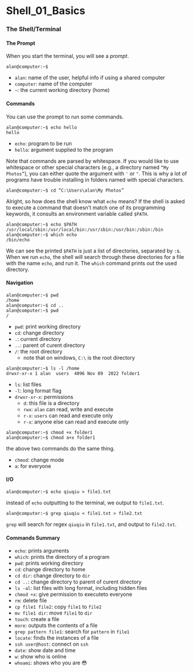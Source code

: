 # Shell_01_Basics

### The Shell/Terminal

#### The Prompt

When you start the terminal, you will see a *prompt*.
```Shell
alan@computer:~$
```
- `alan`: name of the user, helpful info if using a shared computer
- `computer`: name of the computer
- `~`: the current working directory (home)

#### Commands
You can use the prompt to run some commands.
```Shell
alan@computer:~$ echo hello
hello
```
- `echo`: program to be run
- `hello`: argument supplied to the program

Note that commands are parsed by whitespace. If you would like to use whitespace or other special characters (e.g., a directory named `“My Photos”`), you can either quote the argument with `'` or `"`. This is why a lot of programs have trouble installing in folders named with special characters.

```Shell
alan@computer:~$ cd “C:\Users\alan\My Photos”
```
Alright, so how does the shell know what `echo` means?  If the shell is asked to execute a command that doesn’t match one of its programming keywords, it consults an environment variable called `$PATH`.

```Shell
alan@computer:~$ echo $PATH
/usr/local/sbin:/usr/local/bin:/usr/sbin:/usr/bin:/sbin:/bin
alan@computer:~$ which echo
/bin/echo
```
We can see the printed `$PATH` is just a list of directories, separated by `:`s. When we run `echo`, the shell will search through these directories for a file with the name `echo`, and run it. The `which` command prints out the used directory.

#### Navigation

```Shell
alan@computer:~$ pwd
/home
alan@computer:~$ cd ..
alan@computer:~$ pwd
/
```
- `pwd`: print working directory
- `cd`: change directory
- `.`: current directory
- `..`: parent of curent directory
- `/`: the root directory
  - note that on windows, `C:\` is the root directory

```Shell
alan@computer:~$ ls -l /home
drwxr-xr-x 1 alan  users  4096 Nov 09  2022 folder1
```

- `ls`: list files
- `-l`: long format flag
- `drwxr-xr-x`: permissions
  - `d`: this file is a directory
  - `rwx`: `alan` can read, write and execute
  - `r-x`: `users` can read and execute only
  - `r-x`: anyone else can read and execute only

```Shell
alan@computer:~$ chmod +x folder1
alan@computer:~$ chmod a+x folder1
```
the above two commands do the same thing.
- `chmod`: change mode
- `a`: for everyone

#### I/O

```Shell
alan@computer:~$ echo qiuqiu > file1.txt
```
instead of `echo` outputting to the terminal, we output to `file1.txt`.
```Shell
alan@computer:~$ grep qiuqiu < file1.txt > file2.txt
```
`grep` will search for regex `qiuqiu` in `file1.txt`, and output to `file2.txt`.

#### Commands Summary

- `echo`: prints arguments
- `which`: prints the directory of a program
- `pwd`: prints working directory
- `cd`: change directory to home
- `cd dir`: change directory to `dir`
- `cd ..`: change directory to parent of curent directory
- `ls -al`: list files with long format, including hidden files
- `chmod +x`: give permission to executeto everyone
- `rm`: delete file
- `cp file1 file2`: copy `file1` to `file2`
- `mv file1 dir`: move `file1` to `dir`
- `touch`: create a file
- `more`: outputs the contents of a file
- `grep pattern file1`: search for `pattern` in `file1`
- `locate`: finds the instances of a file
- `ssh user@host`: connect on `ssh`
- `date`: show date and time
- `w`: show who is online
- `whoami`: shows who you are 😳
